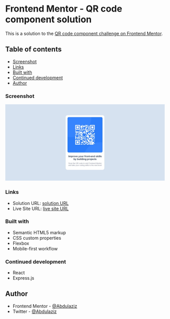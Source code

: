# Frontend Mentor - QR code component solution

This is a solution to the [QR code component challenge on Frontend Mentor](https://www.frontendmentor.io/challenges/qr-code-component-iux_sIO_H).

## Table of contents

- [Screenshot](#screenshot)
- [Links](#links)
- [Built with](#built-with)
- [Continued development](#continued-development)
- [Author](#author)

### Screenshot

![](./images/Web%20capture_24-12-2023_181254_.jpeg)

### Links

- Solution URL: [solution URL](https://github.com/Abdulaziz7878/qr-code-component-main)
- Live Site URL: [live site URL](https://abdulaziz7878.github.io/qr-code-component-main/)

### Built with

- Semantic HTML5 markup
- CSS custom properties
- Flexbox
- Mobile-first workflow

### Continued development

- React
- Express.js

## Author

- Frontend Mentor - [@Abdulaziz](https://www.frontendmentor.io/profile/Abdulaziz7878)
- Twitter - [@Abdulaziz](https://www.twitter.com/@AbdulazizDegefa)
